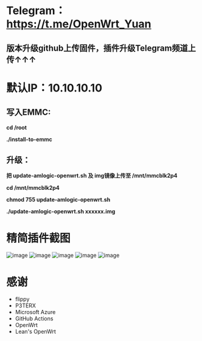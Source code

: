 # Telegram：https://t.me/OpenWrt_Yuan
## 版本升级github上传固件，插件升级Telegram频道上传↑↑↑
# 默认IP：10.10.10.10
## 写入EMMC:
**cd /root**

**./install-to-emmc**

## 升级：
**把 update-amlogic-openwrt.sh 及 img镜像上传至 /mnt/mmcblk2p4**

**cd /mnt/mmcblk2p4**

**chmod 755 update-amlogic-openwrt.sh**

**./update-amlogic-openwrt.sh xxxxxx.img**

# 精简插件截图
![image](https://user-images.githubusercontent.com/59167936/118109872-4ed72400-b414-11eb-90d5-64c1fea5c48b.png)
![image](https://user-images.githubusercontent.com/59167936/118109905-58f92280-b414-11eb-943a-ec3cedd1ad97.png)
![image](https://user-images.githubusercontent.com/59167936/118109938-61515d80-b414-11eb-9955-c36d9780fc25.png)
![image](https://user-images.githubusercontent.com/59167936/118109961-69110200-b414-11eb-8f4f-b8bef1c81e29.png)
![image](https://user-images.githubusercontent.com/59167936/118109985-71693d00-b414-11eb-9aed-830fc48c5d81.png)

# 感谢
- flippy
- P3TERX
- Microsoft Azure
- GitHub Actions
- OpenWrt
- Lean's OpenWrt
